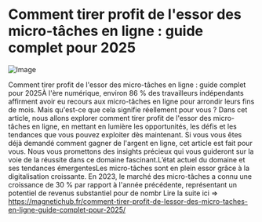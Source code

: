 # Comment tirer profit de l'essor des micro-tâches en ligne : guide complet pour 2025

![Image](https://images.pexels.com/photos/31916807/pexels-photo-31916807.jpeg?auto=compress&cs=tinysrgb&h=650&w=940)

Comment tirer profit de l'essor des micro-tâches en ligne : guide complet pour 2025À l'ère numérique, environ 86 % des travailleurs indépendants affirment avoir eu recours aux micro-tâches en ligne pour arrondir leurs fins de mois. Mais qu'est-ce que cela signifie réellement pour vous ? Dans cet article, nous allons explorer comment tirer profit de l'essor des micro-tâches en ligne, en mettant en lumière les opportunités, les défis et les tendances que vous pouvez exploiter dès maintenant. Si vous vous êtes déjà demandé comment gagner de l'argent en ligne, cet article est fait pour vous. Nous vous promettons des insights précieux qui vous guideront sur la voie de la réussite dans ce domaine fascinant.L’état actuel du domaine et ses tendances émergentesLes micro-tâches sont en plein essor grâce à la digitalisation croissante. En 2023, le marché des micro-tâches a connu une croissance de 30 % par rapport à l'année précédente, représentant un potentiel de revenus substantiel pour de nombr Lire la suite ici => https://magnetichub.fr/comment-tirer-profit-de-lessor-des-micro-taches-en-ligne-guide-complet-pour-2025/
